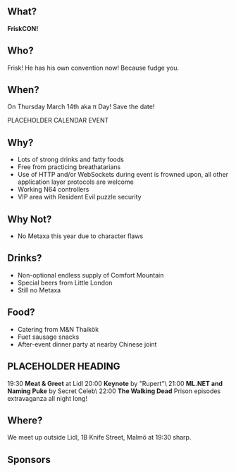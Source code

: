 ## What?

**FriskCON!**

## Who?

Frisk! He has his own convention now! Because fudge you.

## When?

On Thursday March 14th aka π Day! Save the date!

PLACEHOLDER CALENDAR EVENT

## Why?

* Lots of strong drinks and fatty foods
* Free from practicing breathatarians
* Use of HTTP and/or WebSockets during event is frowned upon, all other application layer protocols are welcome
* Working N64 controllers
* VIP area with Resident Evil puzzle security

## Why Not?

* No Metaxa this year due to character flaws

## Drinks?

* Non-optional endless supply of Comfort Mountain
* Special beers from Little London
* Still no Metaxa

## Food?

* Catering from M&N Thaikök
* Fuet sausage snacks
* After-event dinner party at nearby Chinese joint

## PLACEHOLDER HEADING

19:30 **Meat & Greet** at Lidl
20:00 **Keynote** by "Rupert"\\
21:00 **ML.NET and Naming Puke** by Secret Celeb\\
22:00 **The Walking Dead** Prison episodes extravaganza all night long!

## Where?

We meet up outside Lidl, 1B Knife Street, Malmö at 19:30 sharp.

<div id="map"></div>

## Sponsors